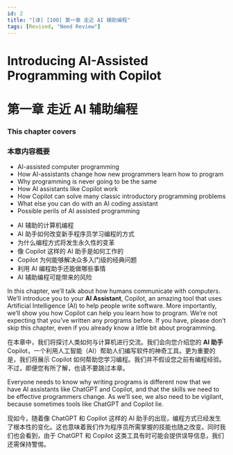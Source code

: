 ```yaml
---
id: 2
title: "[译] [100] 第一章 走近 AI 辅助编程"
tags: [Revised, "Need Review"]
---
```


# Introducing AI-Assisted Programming with Copilot

# 第一章 走近 AI 辅助编程

### This chapter covers

### 本章内容概要

* AI-assisted computer programming
* How AI-assistants change how new programmers learn how to program 
* Why programming is never going to be the same
* How AI assistants like Copilot work
* How Copilot can solve many classic introductory programming problems
* What else you can do with an AI coding assistant 
* Possible perils of AI assisted programming

<!-- -->

* AI 辅助的计算机编程
* AI 助手如何改变新手程序员学习编程的方式
* 为什么编程方式将发生永久性的变革
* 像 Copilot 这样的 AI 助手是如何工作的
* Copilot 为何能够解决众多入门级的经典问题
* 利用 AI 编程助手还能做哪些事情
* AI 辅助编程可能带来的风险

In this chapter, we’ll talk about how humans communicate with computers. We’ll introduce you to your **AI Assistant**, Copilot, an amazing tool that uses Artificial Intelligence (AI) to help people write software. More importantly, we’ll show you how Copilot can help you learn how to program. We’re not expecting that you’ve written any programs before. If you have, please don’t skip this chapter, even if you already know a little bit about programming.

在本章中，我们将探讨人类如何与计算机进行交流。我们会向您介绍您的 **AI 助手** Copilot，一个利用人工智能（AI）帮助人们编写软件的神奇工具。更为重要的是，我们将展示 Copilot 如何帮助您学习编程。我们并不假设您之前有编程经验。不过，即便您有所了解，也请不要跳过本章。


Everyone needs to know why writing programs is different now that we have AI assistants like ChatGPT and Copilot, and that the skills we need to be effective programmers change. As we’ll see, we also need to be vigilant, because sometimes tools like ChatGPT and Copilot lie.

现如今，随着像 ChatGPT 和 Copilot 这样的 AI 助手的出现，编程方式已经发生了根本性的变化。这也意味着我们作为程序员所需掌握的技能也随之改变。同时我们也会看到，由于 ChatGPT 和 Copilot 这类工具有时可能会提供误导信息，我们还需保持警惕。


